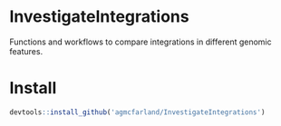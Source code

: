 
# InvestigateIntegrations

Functions and workflows to compare integrations in different genomic features.

# Install

```R
devtools::install_github('agmcfarland/InvestigateIntegrations')
```

